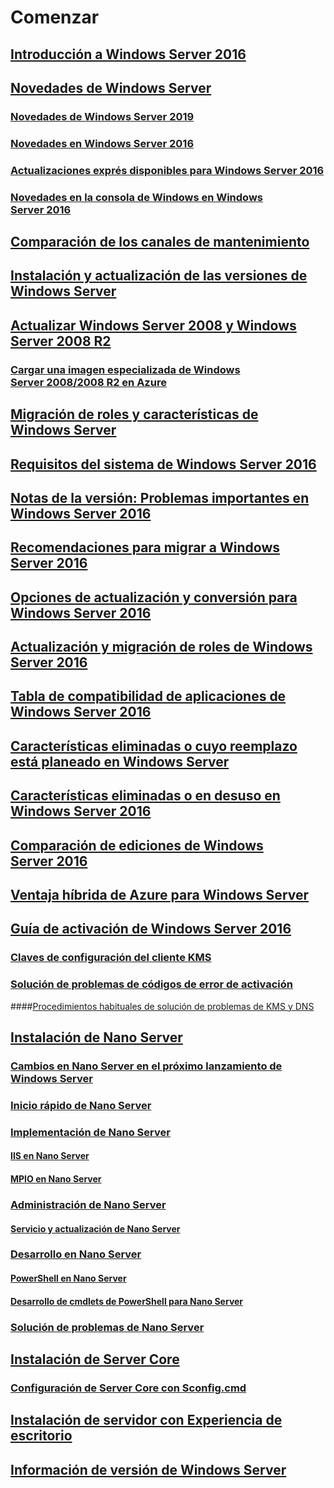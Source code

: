 # Comenzar
## [Introducción a Windows Server 2016](Server-Basics.md)
## [Novedades de Windows Server](whats-new-in-windows-server.md)
### [Novedades de Windows Server 2019](../get-started-19/whats-new-19.md)
### [Novedades en Windows Server 2016](whats-new-in-windows-server-2016.md)
### [Actualizaciones exprés disponibles para Windows Server 2016](express-updates.md)
### [Novedades en la consola de Windows en Windows Server 2016](whats-new-in-console.md)
## [Comparación de los canales de mantenimiento](..\get-started-19\servicing-channels-19.md)
## [Instalación y actualización de las versiones de Windows Server](Installation-and-Upgrade.md)
## [Actualizar Windows Server 2008 y Windows Server 2008 R2](modernize-windows-server-2008.md)
### [Cargar una imagen especializada de Windows Server 2008/2008 R2 en Azure](uploading-specialized-WS08-image-to-azure.md)
## [Migración de roles y características de Windows Server](Migrate-Roles-and-Features.md)
## [Requisitos del sistema de Windows Server 2016](System-Requirements.md)
## [Notas de la versión: Problemas importantes en Windows Server 2016](Windows-Server-2016-GA-Release-Notes.md)
## [Recomendaciones para migrar a Windows Server 2016](Recommendations-moving-to-Server2016.md)
## [Opciones de actualización y conversión para Windows Server 2016](Supported-Upgrade-paths.md)
## [Actualización y migración de roles de Windows Server 2016](Server-Role-Upgradeability-Table.md)
## [Tabla de compatibilidad de aplicaciones de Windows Server 2016](Server-Application-compatibility.md)
## [Características eliminadas o cuyo reemplazo está planeado en Windows Server](../get-started-19/removed-features.md)
## [Características eliminadas o en desuso en Windows Server 2016](Deprecated-Features.md)
## [Comparación de ediciones de Windows Server 2016](2016-Edition-Comparison.md)
## [Ventaja híbrida de Azure para Windows Server](azure-hybrid-benefit.md)
## [Guía de activación de Windows Server 2016](Server-2016-activation.md)
### [Claves de configuración del cliente KMS](KMSclientkeys.md)
### [Solución de problemas de códigos de error de activación](activation-error-codes.md)
####[Procedimientos habituales de solución de problemas de KMS y DNS](common-troubleshooting-procedures-kms-dns.md)
## [Instalación de Nano Server](Getting-started-with-Nano-Server.md)
### [Cambios en Nano Server en el próximo lanzamiento de Windows Server](nano-in-semi-annual-channel.md)
### [Inicio rápido de Nano Server](Nano-Server-Quick-start.md)
### [Implementación de Nano Server](Deploy-Nano-Server.md)
#### [IIS en Nano Server](IIS-on-Nano-Server.md)
#### [MPIO en Nano Server](MPIO-on-Nano-Server.md)
### [Administración de Nano Server](Manage-Nano-Server.md)
#### [Servicio y actualización de Nano Server](Update-Nano-Server.md)
### [Desarrollo en Nano Server](Developing-on-Nano-Server.md)
#### [PowerShell en Nano Server](powershell-on-Nano-Server.md)
#### [Desarrollo de cmdlets de PowerShell para Nano Server](Developing-powershell-Cmdlets-for-Nano-Server.md)
### [Solución de problemas de Nano Server](Troubleshooting-Nano-Server.md)
## [Instalación de Server Core](Getting-started-with-Server-Core.md)
### [Configuración de Server Core con Sconfig.cmd](Sconfig-on-WS2016.md)
## [Instalación de servidor con Experiencia de escritorio](Getting-started-with-Server-with-Desktop-Experience.md)
## [Información de versión de Windows Server](windows-server-release-info.md)

